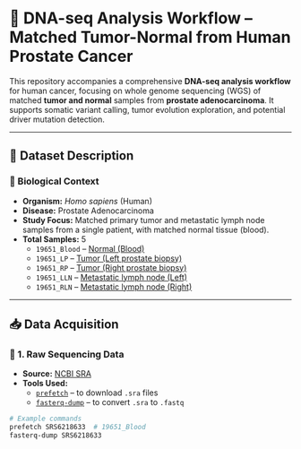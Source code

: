 # 🧬 DNA-seq Analysis Workflow – Matched Tumor-Normal from Human Prostate Cancer

This repository accompanies a comprehensive **DNA-seq analysis workflow** for human cancer, focusing on whole genome sequencing (WGS) of matched **tumor and normal** samples from **prostate adenocarcinoma**. It supports somatic variant calling, tumor evolution exploration, and potential driver mutation detection.

---

## 📁 Dataset Description

### 🔹 Biological Context

- **Organism:** *Homo sapiens* (Human)
- **Disease:** Prostate Adenocarcinoma
- **Study Focus:** Matched primary tumor and metastatic lymph node samples from a single patient, with matched normal tissue (blood).
- **Total Samples:** 5
  - `19651_Blood` – [Normal (Blood)](https://www.ncbi.nlm.nih.gov/biosample/14209982)
  - `19651_LP` – [Tumor (Left prostate biopsy)](https://www.ncbi.nlm.nih.gov/biosample/14209984)
  - `19651_RP` – [Tumor (Right prostate biopsy)](https://www.ncbi.nlm.nih.gov/biosample/14209986)
  - `19651_LLN` – [Metastatic lymph node (Left)](https://www.ncbi.nlm.nih.gov/biosample/14209983)
  - `19651_RLN` – [Metastatic lymph node (Right)](https://www.ncbi.nlm.nih.gov/biosample/14209985)

---

## 📥 Data Acquisition

### 🔹 1. Raw Sequencing Data

- **Source:** [NCBI SRA]([https://www.ncbi.nlm.nih.gov/sra](https://www.ncbi.nlm.nih.gov/biosample?LinkName=bioproject_biosample_all&from_uid=608841))
- **Tools Used:**
  - [`prefetch`](https://github.com/ncbi/sra-tools) – to download `.sra` files
  - [`fasterq-dump`](https://github.com/ncbi/sra-tools) – to convert `.sra` to `.fastq`

```bash
# Example commands
prefetch SRS6218633  # 19651_Blood
fasterq-dump SRS6218633
```
